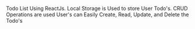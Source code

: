 Todo List Using ReactJs.
Local Storage is Used to store User Todo's.
CRUD Operations are used
User's can Easily Create, Read, Update, and Delete the Todo's